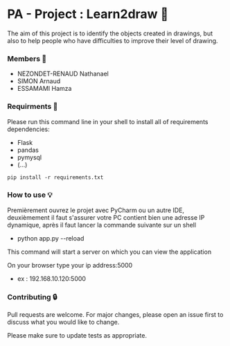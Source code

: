 # **PA - Project : Learn2draw** :art:

The aim of this project is to identify the objects created in drawings, 
but also to help people who have difficulties to improve their level of 
drawing.  

### **Members** :construction_worker:
- NEZONDET-RENAUD Nathanael
- SIMON Arnaud
- ESSAMAMI Hamza

### **Requirments** :rotating_light:

Please run this command line in your shell to install all of 
requirements dependencies:
- Flask
- pandas
- pymysql
- (...)

```md
pip install -r requirements.txt
```

### **How to use** :bulb:

Premièrement ouvrez le projet avec PyCharm ou un autre IDE, deuxièmement 
il faut s'assurer votre PC contient bien une adresse IP dynamique, après 
il faut lancer la commande suivante sur un shell
- python app.py --reload

This command will start a server on which you can view the application

On your browser type your ip address:5000
- ex : 192.168.10.120:5000


### **Contributing** :lock:
Pull requests are welcome. For major changes, please open an issue first 
to discuss what you would like to change.

Please make sure to update tests as appropriate.

